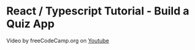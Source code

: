 # React / Typescript Tutorial - Build a Quiz App

Video by freeCodeCamp.org on [Youtube](https://www.youtube.com/watch?v=F2JCjVSZlG0)

